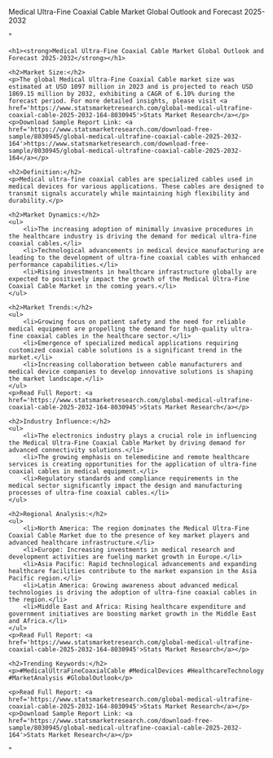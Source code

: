 Medical Ultra-Fine Coaxial Cable Market Global Outlook and Forecast 2025-2032

"<!DOCTYPE html>
<html>

<head>
    <title>Medical Ultra-Fine Coaxial Cable Market Global Outlook and Forecast 2025-2032</title>
</head>

<body>

    <h1><strong>Medical Ultra-Fine Coaxial Cable Market Global Outlook and Forecast 2025-2032</strong></h1>

    <h2>Market Size:</h2>
    <p>The global Medical Ultra-Fine Coaxial Cable market size was estimated at USD 1097 million in 2023 and is projected to reach USD 1869.15 million by 2032, exhibiting a CAGR of 6.10% during the forecast period. For more detailed insights, please visit <a href='https://www.statsmarketresearch.com/global-medical-ultrafine-coaxial-cable-2025-2032-164-8030945'>Stats Market Research</a></p>
    <p>Download Sample Report Link: <a href='https://www.statsmarketresearch.com/download-free-sample/8030945/global-medical-ultrafine-coaxial-cable-2025-2032-164'>https://www.statsmarketresearch.com/download-free-sample/8030945/global-medical-ultrafine-coaxial-cable-2025-2032-164</a></p>

    <h2>Definition:</h2>
    <p>Medical ultra-fine coaxial cables are specialized cables used in medical devices for various applications. These cables are designed to transmit signals accurately while maintaining high flexibility and durability.</p>

    <h2>Market Dynamics:</h2>
    <ul>
        <li>The increasing adoption of minimally invasive procedures in the healthcare industry is driving the demand for medical ultra-fine coaxial cables.</li>
        <li>Technological advancements in medical device manufacturing are leading to the development of ultra-fine coaxial cables with enhanced performance capabilities.</li>
        <li>Rising investments in healthcare infrastructure globally are expected to positively impact the growth of the Medical Ultra-Fine Coaxial Cable Market in the coming years.</li>
    </ul>

    <h2>Market Trends:</h2>
    <ul>
        <li>Growing focus on patient safety and the need for reliable medical equipment are propelling the demand for high-quality ultra-fine coaxial cables in the healthcare sector.</li>
        <li>Emergence of specialized medical applications requiring customized coaxial cable solutions is a significant trend in the market.</li>
        <li>Increasing collaboration between cable manufacturers and medical device companies to develop innovative solutions is shaping the market landscape.</li>
    </ul>
    <p>Read Full Report: <a href='https://www.statsmarketresearch.com/global-medical-ultrafine-coaxial-cable-2025-2032-164-8030945'>Stats Market Research</a></p>

    <h2>Industry Influence:</h2>
    <ul>
        <li>The electronics industry plays a crucial role in influencing the Medical Ultra-Fine Coaxial Cable Market by driving demand for advanced connectivity solutions.</li>
        <li>The growing emphasis on telemedicine and remote healthcare services is creating opportunities for the application of ultra-fine coaxial cables in medical equipment.</li>
        <li>Regulatory standards and compliance requirements in the medical sector significantly impact the design and manufacturing processes of ultra-fine coaxial cables.</li>
    </ul>

    <h2>Regional Analysis:</h2>
    <ul>
        <li>North America: The region dominates the Medical Ultra-Fine Coaxial Cable Market due to the presence of key market players and advanced healthcare infrastructure.</li>
        <li>Europe: Increasing investments in medical research and development activities are fueling market growth in Europe.</li>
        <li>Asia Pacific: Rapid technological advancements and expanding healthcare facilities contribute to the market expansion in the Asia Pacific region.</li>
        <li>Latin America: Growing awareness about advanced medical technologies is driving the adoption of ultra-fine coaxial cables in the region.</li>
        <li>Middle East and Africa: Rising healthcare expenditure and government initiatives are boosting market growth in the Middle East and Africa.</li>
    </ul>
    <p>Read Full Report: <a href='https://www.statsmarketresearch.com/global-medical-ultrafine-coaxial-cable-2025-2032-164-8030945'>Stats Market Research</a></p>

    <h2>Trending Keywords:</h2>
    <p>#MedicalUltraFineCoaxialCable #MedicalDevices #HealthcareTechnology #MarketAnalysis #GlobalOutlook</p>

    <p>Read Full Report: <a href='https://www.statsmarketresearch.com/global-medical-ultrafine-coaxial-cable-2025-2032-164-8030945'>Stats Market Research</a></p>
    <p>Download Sample Report Link: <a href='https://www.statsmarketresearch.com/download-free-sample/8030945/global-medical-ultrafine-coaxial-cable-2025-2032-164'>Stats Market Research</a></p>

</body>

</html>"
